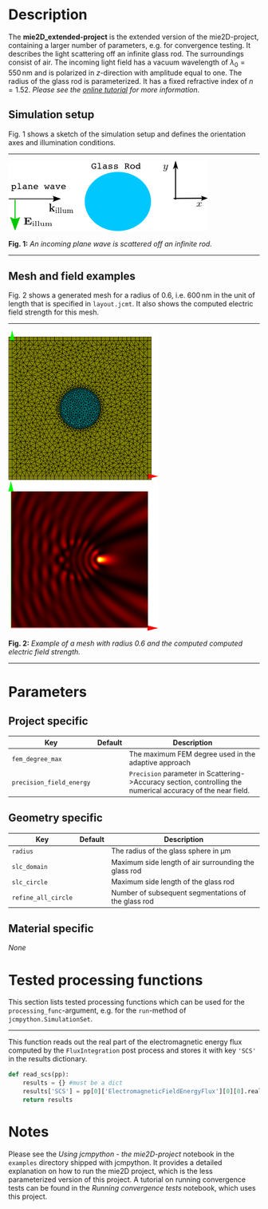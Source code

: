 # Description

The **mie2D_extended-project** is the extended version of the mie2D-project, 
containing a larger number of parameters, e.g. for convergence testing.
It describes the light scattering off an infinite glass rod. The surroundings 
consist of air. The incoming light field has a vacuum wavelength of
$\lambda_0=550\,\mathrm{nm}$ and is polarized in $z$-direction with amplitude 
equal to one. The radius of the glass rod is parameterized. It has a fixed
refractive index of $n=1.52$. *Please see the [online tutorial][JCMtutorial] for
more information*.

[JCMtutorial]: http://www.jcmwave.com/JCMsuite/doc/html/PythonInterface/849f4e5b5a742e774b22bb4811574000.html

## Simulation setup

Fig. 1 shows a sketch of the simulation setup and defines the orientation axes
and illumination conditions.

------
![Simulation setup][setup]

**Fig. 1:** *An incoming plane wave is scattered off an infinite rod.*

------

## Mesh and field examples

Fig. 2 shows a generated mesh for a radius of $0.6$, i.e. $600\,\mathrm{nm}$ in
the unit of length that is specified in `layout.jcmt`. It also shows the
computed electric field strength for this mesh.

------
![Mesh example][mesh] ![Field example][field]

**Fig. 2:** *Example of a mesh with radius 0.6 and the computed computed
electric field strength.*

------

[setup]: example_geometry.png "Example geometry"
[mesh]: example_mesh.png "Example mesh"
[field]: example_field.png "Example field"

# Parameters

## Project specific

Key | Default | Description
--- |:-------:| -----------
`fem_degree_max` | | The maximum FEM degree used in the adaptive approach
`precision_field_energy` | | `Precision` parameter in Scattering->Accuracy section, controlling the numerical accuracy of the near field.

## Geometry specific

Key | Default | Description
--- |:-------:| -----------
`radius` | | The radius of the glass sphere in µm
`slc_domain` | | Maximum side length of air surrounding the glass rod
`slc_circle` | | Maximum side length of the glass rod
`refine_all_circle` | | Number of subsequent segmentations of the glass rod

## Material specific

*None*

# Tested processing functions

This section lists tested processing functions which can be used for the 
`processing_func`-argument, e.g. for the `run`-method of
`jcmpython.SimulationSet`.

---

This function reads out the real part of the electromagnetic energy flux
computed by the `FluxIntegration` post process and stores it with key `'SCS'`
in the results dictionary.

~~~~~~~~~~~~~~~~~~~~~~~~~~~~ python
def read_scs(pp):
    results = {} #must be a dict
    results['SCS'] = pp[0]['ElectromagneticFieldEnergyFlux'][0][0].real
    return results
~~~~~~~~~~~~~~~~~~~~~~~~~~~~

# Notes

Please see the *Using jcmpython - the mie2D-project* notebook in the `examples`
directory shipped with jcmpython. It provides a detailed explanation on how to
run the mie2D project, which is the less parameterized version of this project.
A tutorial on running convergence tests can be found in the *Running
convergence tests* notebook, which uses this project. 


